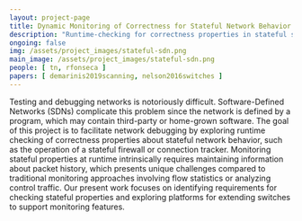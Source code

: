```yaml
---
layout: project-page
title: Dynamic Monitoring of Correctness for Stateful Network Behavior
description: "Runtime-checking for correctness properties in stateful software-defined networks"
ongoing: false
img: /assets/project_images/stateful-sdn.png
main_image: /assets/project_images/stateful-sdn.png
people: [ tn, rfonseca ]
papers: [ demarinis2019scanning, nelson2016switches ]
---
```


Testing and debugging networks is notoriously
difficult. Software-Defined Networks (SDNs) complicate this problem
since the network is defined by a program, which may contain
third-party or home-grown software.  The goal of this project is to
facilitate network debugging by exploring runtime checking of
correctness properties about stateful network behavior, such as the
operation of a stateful firewall or connection tracker.  Monitoring
stateful properties at runtime intrinsically requires maintaining
information about packet history, which presents unique challenges
compared to traditional monitoring approaches involving flow
statistics or analyzing control traffic.  Our present work focuses on
identifying requirements for checking stateful properties and
exploring platforms for extending switches to support monitoring
features.
